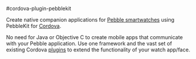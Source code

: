 #cordova-plugin-pebblekit

Create native companion applications for 
[Pebble smartwatches](https://pebble.com) using PebbleKit for 
[Cordova](https://cordova.apache.org/).

No need for Java or Objective C to create mobile apps that communicate with your
Pebble application.  Use one framework and the vast set of existing Cordova
[plugins](https://cordova.apache.org/plugins/) to extend the functionality of
your watch app/face.